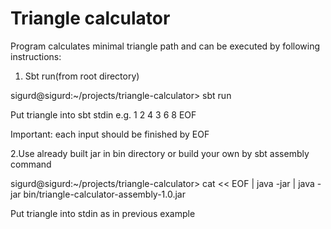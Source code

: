 # Triangle calculator

  Program calculates minimal triangle path and can be executed
 by following instructions:
  
  1. Sbt run(from root directory)
   
   sigurd@sigurd:~/projects/triangle-calculator> sbt run 
   
   Put triangle into sbt stdin e.g.
   1
   2 4 
   3 6 8
   EOF
   
   Important: each input should be finished by EOF
   
  2.Use already built jar in bin directory or build your own 
    by sbt assembly command
    
   sigurd@sigurd:~/projects/triangle-calculator> cat << EOF | java -jar | java -jar bin/triangle-calculator-assembly-1.0.jar  

   Put triangle into stdin as in previous example